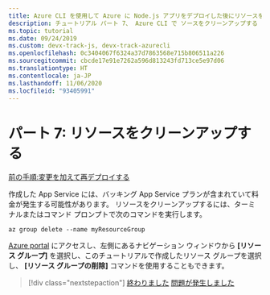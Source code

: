 ```yaml
---
title: Azure CLI を使用して Azure に Node.js アプリをデプロイした後にリソースをクリーンアップする
description: チュートリアル パート 7、 Azure CLI で ソースをクリーンアップする
ms.topic: tutorial
ms.date: 09/24/2019
ms.custom: devx-track-js, devx-track-azurecli
ms.openlocfilehash: 0c3404067f6324a37d7863568e715b806511a226
ms.sourcegitcommit: cbcde17e91e7262a596d813243fd713ce5e97d06
ms.translationtype: HT
ms.contentlocale: ja-JP
ms.lasthandoff: 11/06/2020
ms.locfileid: "93405991"
---
```

# <a name="part-7-clean-up-resources"></a>パート 7: リソースをクリーンアップする

[前の手順:変更を加えて再デプロイする](tutorial-vscode-docker-node-06.md)

作成した App Service には、バッキング App Service プランが含まれていて料金が発生する可能性があります。 リソースをクリーンアップするには、ターミナルまたはコマンド プロンプトで次のコマンドを実行します。

```azurecli
az group delete --name myResourceGroup
```

[Azure portal](https://portal.azure.com) にアクセスし、左側にあるナビゲーション ウィンドウから **[リソース グループ]** を選択し、このチュートリアルで作成したリソース グループを選択し、 **[リソース グループの削除]** コマンドを使用することもできます。

> [!div class="nextstepaction"]
> [終わりました](./how-to/deploy-web-app.md) [問題が発生しました](https://www.research.net/r/PWZWZ52?tutorial=node-deployment&step=clean-up-resources)